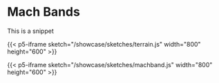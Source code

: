 # Mach Bands

This is a snippet 

{{< p5-iframe sketch="/showcase/sketches/terrain.js" width="800" height="600" >}}


{{< p5-iframe sketch="/showcase/sketches/machband.js" width="800" height="600" >}}